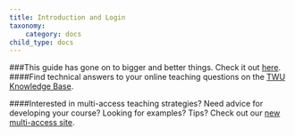 ```yaml
---
title: Introduction and Login
taxonomy:
    category: docs
child_type: docs
---
```

###This guide has gone on to bigger and better things. Check it out [here](https://trinitywestern.teamdynamix.com/TDClient/1904/Portal/KB/?CategoryID=4592).
####Find technical answers to your online teaching questions on the [TWU Knowledge Base](https://trinitywestern.teamdynamix.com/TDClient/1904/Portal/KB/?CategoryID=4747).

####Interested in multi-access teaching strategies? Need advice for developing your course? Looking for examples? Tips? Check out our [new multi-access site](https://multi-access.twu.ca).
<!--
#### About
Moodle is a web platform that allows students and faculty to access a common, secure space to interact in the context of a particular course. Faculty are able to create or upload resources related to the course, distribute information about assignments and supplementary course materials, create and manage quizzes, and host conversations in the forums. Students are able to contact their faculty and each other, submit assignments, respond to discussion prompts, and complete quizzes.

Moodle is one component of TWU's Digital Learning Commons, which also includes [WordPress](https://create.twu.ca), [PressBooks](https://books.twu.ca), and other platforms maintained by individual faculty.


#### Login

Go to [learn.twu.ca](https://learn.twu.ca) and enter your TWU email and password. You may notice that you are signed in automatically if you are already signed in to a different TWU system (Office365).

!!!! Every TWU student, staff, and faculty member has been assigned a ...@mytwu.ca (students) or ...@twu.ca (staff and faculty) email address. In ***most*** cases, your username is `firstname.lastname` and it is identical to the username you use to sign in to TWUPass.
!!!! To sign in to Moodle, your email will be as follows:
!!!! - firstname.lastname@mytwu.ca if you are a student;
!!!! - firstname.lastname@twu.ca if you are staff or faculty.

##### Help with email

<a class="embedly-card" data-card-controls="0" href="https://trinitywestern.teamdynamix.com/TDClient/1904/Portal/KB/ArticleDet?ID=25042">Accessing your @mytwu.ca Email</a>
<script async src="//cdn.embedly.com/widgets/platform.js" charset="UTF-8"></script>

<a class="embedly-card" data-card-controls="0" href="https://trinitywestern.teamdynamix.com/TDClient/1904/Portal/KB/ArticleDet?ID=15573">Forwarding Your Email to Another Account</a>
<script async src="//cdn.embedly.com/widgets/platform.js" charset="UTF-8"></script>

!!!! If you cannot sign in to Moodle, please contact [the elearning helpdesk at elearning@twu.ca](mailto:elearning@twu.ca).


![](sign-in-1.png)


The first page you see in Moodle will be your `Dashboard` showing all of your current courses.

![](dashboard-1.png)
1. Tap the `Resources` link to access Frequently Asked Questions and other helpful articles.

![](dashboard-2.png)

2. Your current courses should be available under the `In progress` link. If you don't see them there, they may be on a separate page (click the navigation arrows to show more courses), or they may be under the `Future` tab.
3. Tap or click the course title to go to that course.
4. Students: if you don't see your course, there are a few reasons that may explain this, [which you can review here](https://create.twu.ca/help/moodle/basics/course-not-showing).
4. Faculty: if a course title is greyed out, the course is not visible to students. [Tap or click here for instructions to make your course visible.](https://create.twu.ca/help/moodle/faculty/show-hide).
   - All courses are hidden by default and must be made visible to students by adjusting the settings of the course.
-->
